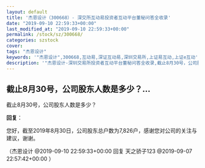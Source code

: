 ```yaml
---
layout: default
title: '杰恩设计（300668）- 深交所互动易投资者互动平台董秘问答全收录'
date: "2019-09-10 22:59:33+00:00"
last_modified_at: "2019-09-10 22:59:33+00:00"
permalink: /stock/sz/300668/
categories: szstock
cover: 
tags: "杰恩设计"
keywords: '"杰恩设计",300668,互动易,深证互动易,深圳交易所,上证易互动,上证e互动'
description: '"杰恩设计-深圳交易所投资者互动平台董秘问答全收录,截止8月30号，公司股东人数是多少？"'
---
```


## 截止8月30号，公司股东人数是多少？...

截止8月30号，公司股东人数是多少？

**回复**：

您好，截至2019年8月30日，公司股东总户数为7,826户，感谢您对公司的关注与建议，谢谢。 

（杰恩设计  @2019-09-10 22:59:33+00:00 回复 天之骄子123  @2019-09-07 22:57:42+00:00 ）


